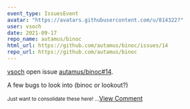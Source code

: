 ```yaml
---
event_type: IssuesEvent
avatar: "https://avatars.githubusercontent.com/u/814322?"
user: vsoch
date: 2021-09-17
repo_name: autamus/binoc
html_url: https://github.com/autamus/binoc/issues/14
repo_url: https://github.com/autamus/binoc
---
```


<a href='https://github.com/vsoch' target='_blank'>vsoch</a> open issue <a href='https://github.com/autamus/binoc/issues/14' target='_blank'>autamus/binoc#14</a>.

<p>A few bugs to look into (binoc or lookout?)</p><small>Just want to consolidate these here!...</small><a href='https://github.com/autamus/binoc/issues/14' target='_blank'>View Comment</a>